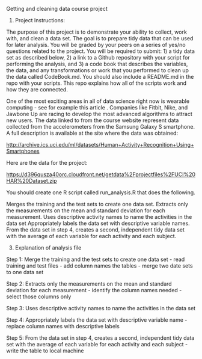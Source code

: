 Getting and cleaning data course project

1. Project Instructions:

The purpose of this project is to demonstrate your ability to collect, work with, and clean a data set. The goal is to prepare tidy data that can be used for later analysis. You will be graded by your peers on a series of yes/no questions related to the project. You will be required to submit: 1) a tidy data set as described below, 2) a link to a Github repository with your script for performing the analysis, and 3) a code book that describes the variables, the data, and any transformations or work that you performed to clean up the data called CodeBook.md. You should also include a README.md in the repo with your scripts. This repo explains how all of the scripts work and how they are connected.

One of the most exciting areas in all of data science right now is wearable computing - see for example this article . Companies like Fitbit, Nike, and Jawbone Up are racing to develop the most advanced algorithms to attract new users. The data linked to from the course website represent data collected from the accelerometers from the Samsung Galaxy S smartphone. A full description is available at the site where the data was obtained:

http://archive.ics.uci.edu/ml/datasets/Human+Activity+Recognition+Using+Smartphones

Here are the data for the project:

https://d396qusza40orc.cloudfront.net/getdata%2Fprojectfiles%2FUCI%20HAR%20Dataset.zip

You should create one R script called run_analysis.R that does the following.

Merges the training and the test sets to create one data set.
Extracts only the measurements on the mean and standard deviation for each measurement.
Uses descriptive activity names to name the activities in the data set
Appropriately labels the data set with descriptive variable names.
From the data set in step 4, creates a second, independent tidy data set with the average of each variable for each activity and each subject.

3. Explanation of analysis file

Step 1: Merge the training and the test sets to create one data set
        - read training and test files
        - add column names the tables
        - merge two date sets to one data set
        
Step 2: Extracts only the measurements on the mean and standard deviation for each measurement
        - identify the column names needed
        - select those columns only
        
Step 3: Uses descriptive activity names to name the activities in the data set
        
Step 4: Appropriately labels the data set with descriptive variable name
        - replace column names with descriptive labels
        
Step 5: From the data set in step 4, creates a second, independent tidy data set with the average of each variable for each activity and each subject 
        - write the table to local machine
